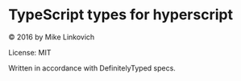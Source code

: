 # TypeScript types for hyperscript

© 2016 by Mike Linkovich

License: MIT

Written in accordance with DefinitelyTyped specs.
